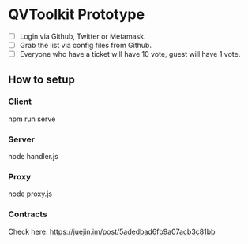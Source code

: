 # QVToolkit Prototype
- [ ] Login via Github, Twitter or Metamask.
- [ ] Grab the list via config files from Github.
- [ ] Everyone who have a ticket will have 10 vote, guest will have 1 vote.

## How to setup
### Client
npm run serve
### Server
node handler.js
### Proxy
node proxy.js
### Contracts
Check here: https://juejin.im/post/5adedbad6fb9a07acb3c81bb
